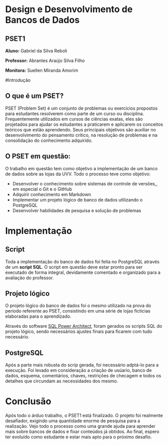 # Design e Desenvolvimento de Bancos de Dados

## PSET1

**Aluno:** Gabriel da Silva Reboli

**Professor:** Abrantes Araújo Silva Filho

**Monitora:** Suellen Miranda Amorim

#Introdução

## O que é um PSET?

PSET (Problem Set) é um conjunto de problemas ou exercícios propostos para estudantes resolverem como parte de um curso ou disciplina. Frequentemente utilizados em cursos de ciências exatas, eles são projetados para ajudar os estudantes a praticarem e aplicarem os conceitos teóricos que estão aprendendo. Seus principais objetivos são auxiliar no desenvolvimento do pensamento crítico, na resolução de problemas e na consolidação do conhecimento adquirido.

## O PSET em questão:

O trabalho em questão tem como objetivo a implementação de um banco de dados sobre as lojas da UVV. Todo o processo teve como objetivo:

   - Desenvolver o conhecimento sobre sistemas de controle de versões,, em especial o Git e o GitHub
   - Adquirir conhecimento em Markdown
   - Implementar um projeto lógico de banco de dados utilizando o PostgreSQL
   - Desenvolver habilidades de pesquisa e solução de problemas
 

# Implementação

## Script

Toda a implementação do banco de dados foi feita no PostgreSQL através de um **script SQL**. O script em questão deve estar pronto para ser executado de forma integral, devidamente comentado e organizado para a avaliação do professor.

## Projeto lógico

O projeto lógico do banco de dados foi o mesmo utilizado na prova do período referente ao PSET, consistindo em uma série de lojas fictícias elaboradas para o aprendizado.

Através do software [SQL Power Architect](https://bestofbi.com/products/sql-power-architect-data-modeling/), foram gerados os scripts SQL do projeto lógico, sendo necessários ajustes finais para ficarem com tudo necessário.

## PostgreSQL

Após a parte mais robusta do scrip gerada, foi necessário adptá-lo para a execução. Foi levado em consideração a criação de usúario, banco de dados, esquema, comentários, chaves, restrições de checagem e todos os detalhes que circundam as necessidades dos mesmo.



# Conclusão

Após todo o árduo trabalho, o PSET1 está finalizado. O projeto foi realmente desafiador, exigindo uma quantidade enorme de pesquisa para a realização. Vejo todo o processo como uma grande ajuda para aprender mais sobre bancos de dados e fixar conteúdos já obtidos. Ao final, espero ter evoluído como estudante e estar mais apto para o próximo desafio.



